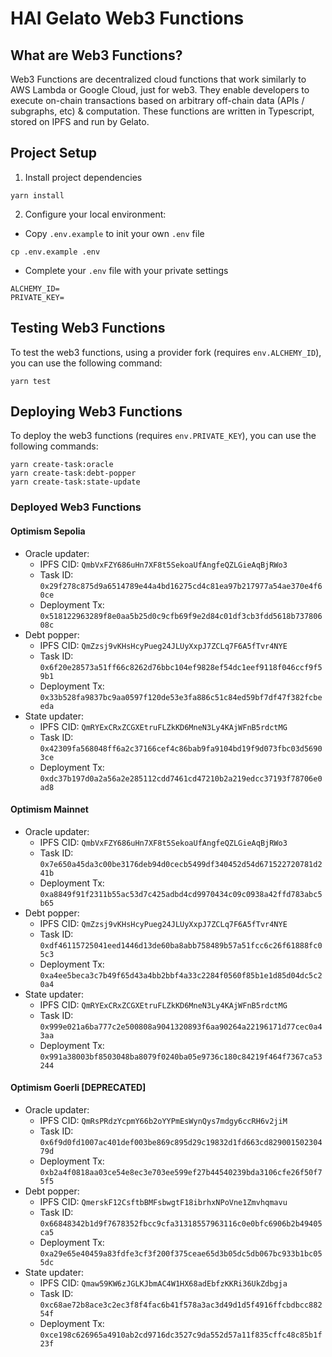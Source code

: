 # HAI Gelato Web3 Functions

## What are Web3 Functions?

Web3 Functions are decentralized cloud functions that work similarly to AWS Lambda or Google Cloud, just for web3. They enable developers to execute on-chain transactions based on arbitrary off-chain data (APIs / subgraphs, etc) & computation. These functions are written in Typescript, stored on IPFS and run by Gelato.

## Project Setup

1. Install project dependencies

```
yarn install
```

2. Configure your local environment:

- Copy `.env.example` to init your own `.env` file

```
cp .env.example .env
```

- Complete your `.env` file with your private settings

```
ALCHEMY_ID=
PRIVATE_KEY=
```

## Testing Web3 Functions

To test the web3 functions, using a provider fork (requires `env.ALCHEMY_ID`), you can use the following command:

```
yarn test
```

## Deploying Web3 Functions

To deploy the web3 functions (requires `env.PRIVATE_KEY`), you can use the following commands:

```
yarn create-task:oracle
yarn create-task:debt-popper
yarn create-task:state-update
```

### Deployed Web3 Functions

#### Optimism Sepolia

- Oracle updater:
  - IPFS CID: `QmbVxFZY686uHn7XF8t5SekoaUfAngfeQZLGieAqBjRWo3`
  - Task ID: `0x29f278c875d9a6514789e44a4bd16275cd4c81ea97b217977a54ae370e4f60ce`
  - Deployment Tx: `0x518122963289f8e0aa5b25d0c9cfb69f9e2d84c01df3cb3fdd5618b73780608c`
- Debt popper:
  - IPFS CID: `QmZzsj9vKHsHcyPueg24JLUyXxpJ7ZCLq7F6A5fTvr4NYE`
  - Task ID: `0x6f20e28573a51ff66c8262d76bbc104ef9828ef54dc1eef9118f046ccf9f59b1`
  - Deployment Tx: `0x33b528fa9837bc9aa0597f120de53e3fa886c51c84ed59bf7df47f382fcbeeda`
- State updater:
  - IPFS CID: `QmRYExCRxZCGXEtruFLZkKD6MneN3Ly4KAjWFnB5rdctMG`
  - Task ID: `0x42309fa568048ff6a2c37166cef4c86bab9fa9104bd19f9d073fbc03d56903ce`
  - Deployment Tx: `0xdc37b197d0a2a56a2e285112cdd7461cd47210b2a219edcc37193f78706e0ad8`

#### Optimism Mainnet

- Oracle updater:
  - IPFS CID: `QmbVxFZY686uHn7XF8t5SekoaUfAngfeQZLGieAqBjRWo3`
  - Task ID: `0x7e650a45da3c00be3176deb94d0cecb5499df340452d54d671522720781d241b`
  - Deployment Tx: `0xa8849f91f2311b55ac53d7c425adbd4cd9970434c09c0938a42ffd783abc5b65`
- Debt popper:
  - IPFS CID: `QmZzsj9vKHsHcyPueg24JLUyXxpJ7ZCLq7F6A5fTvr4NYE`
  - Task ID: `0xdf46115725041eed1446d13de60ba8abb758489b57a51fcc6c26f61888fc05c3`
  - Deployment Tx: `0xa4ee5beca3c7b49f65d43a4bb2bbf4a33c2284f0560f85b1e1d85d04dc5c20a4`
- State updater:
  - IPFS CID: `QmRYExCRxZCGXEtruFLZkKD6MneN3Ly4KAjWFnB5rdctMG`
  - Task ID: `0x999e021a6ba777c2e500808a9041320893f6aa90264a22196171d77cec0a43aa`
  - Deployment Tx: `0x991a38003bf8503048ba8079f0240ba05e9736c180c84219f464f7367ca53244`

#### Optimism Goerli [DEPRECATED]

- Oracle updater:
  - IPFS CID: `QmRsPRdzYcpmY66b2oYYPmEsWynQys7mdgy6ccRH6v2jiM`
  - Task ID: `0x6f9d0fd1007ac401def003be869c895d29c19832d1fd663cd82900150230479d`
  - Deployment Tx: `0xb2a4f0818aa03ce54e8ec3e703ee599ef27b44540239bda3106cfe26f50f75f5`
- Debt popper:
  - IPFS CID: `QmerskF12CsftbBMFsbwgtF18ibrhxNPoVne1Zmvhqmavu`
  - Task ID: `0x66848342b1d9f7678352fbcc9cfa31318557963116c0e0bfc6906b2b49405ca5`
  - Deployment Tx: `0xa29e65e40459a83fdfe3cf3f200f375ceae65d3b05dc5db067bc933b1bc055dc`
- State updater:
  - IPFS CID: `Qmaw59KW6zJGLKJbmAC4W1HX68adEbfzKKRi36UkZdbgja`
  - Task ID: `0xc68ae72b8ace3c2ec3f8f4fac6b41f578a3ac3d49d1d5f4916ffcbdbcc88254f`
  - Deployment Tx: `0xce198c626965a4910ab2cd9716dc3527c9da552d57a11f835cffc48c85b1f23f`

